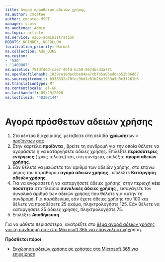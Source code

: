 ```yaml
---
title: Αγορά πρόσθετων αδειών χρήσης
ms.author: cmcatee
author: cmcatee-MSFT
manager: scotv
ms.audience: Admin
ms.topic: article
ms.service: o365-administration
ROBOTS: NOINDEX, NOFOLLOW
localization_priority: Normal
ms.collection: Adm_O365
ms.custom:
- "530"
- "1400007"
ms.assetid: 75fdfd6d-cae7-40fd-bc50-8674bcd3a771
ms.openlocfilehash: 1039ce18dacbbe04aa7cb7a5a85eddab52b36d67
ms.sourcegitcommit: 0338332a70fec9bd1e81b26e1933a5d0e3f261b6
ms.translationtype: MT
ms.contentlocale: el-GR
ms.lasthandoff: 09/29/2020
ms.locfileid: "48307144"
---
```

# <a name="buy-additional-licenses"></a>Αγορά πρόσθετων αδειών χρήσης

1. Στο κέντρο διαχείρισης, μεταβείτε στη σελίδα **χρέωση**των  >  [προϊόντων σας](https://go.microsoft.com/fwlink/p/?linkid=842054) .
2. Στην καρτέλα **προϊόντα** , βρείτε τη συνδρομή για την οποία θέλετε να αγοράσετε ή να καταργήσετε άδειες χρήσης. Επιλέξτε **περισσότερες ενέργειες** (τρεις τελείες) και, στη συνέχεια, επιλέξτε **αγορά αδειών χρήσης**.
3. Εάν θέλετε να μειώσετε τον αριθμό των αδειών χρήσης, στο επάνω μέρος του παραθύρου **αγορά αδειών χρήσης** , επιλέξτε **Κατάργηση αδειών χρήσης**.
4. Για να αγοράσετε ή να καταργήσετε άδειες χρήσης, στην περιοχή **νέα ποσότητα** στο πλαίσιο **συνολικές άδειες χρήσης** , εισαγάγετε τον συνολικό αριθμό των αδειών χρήσης που θέλετε για αυτήν τη συνδρομή. Για παράδειγμα, εάν έχετε άδειες χρήσης του 100 και θέλετε να προσθέσετε 25 ακόμα, πληκτρολογήστε 125. Εάν θέλετε να καταργήσετε 25 άδειες χρήσης, πληκτρολογήστε 75.
5. Επιλέξτε **Αποθήκευση**.

Για να μάθετε περισσότερα, ανατρέξτε στο [θέμα αγορά αδειών χρήσης για τη συνδρομή σας στο Microsoft 365 για επαγγελματική](https://docs.microsoft.com/microsoft-365/commerce/licenses/buy-licenses)χρήση.

**Πρόσθετοι πόροι**

- [Εκχώρηση αδειών χρήσης σε χρήστες στο Microsoft 365 για επιχείρηση](https://docs.microsoft.com/microsoft-365/admin/manage/assign-licenses-to-users)